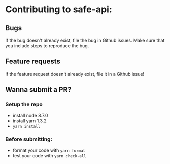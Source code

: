 # Contributing to safe-api:

## Bugs
If the bug doesn't already exist, file the bug in Github issues. Make sure that you include steps to reproduce the bug.

## Feature requests
If the feature request doesn't already exist, file it in a Github issue!

## Wanna submit a PR?

### Setup the repo
- install node 8.7.0
- install yarn 1.3.2
- `yarn install`

### Before submitting:
- format your code with `yarn format`
- test your code with `yarn check-all`
